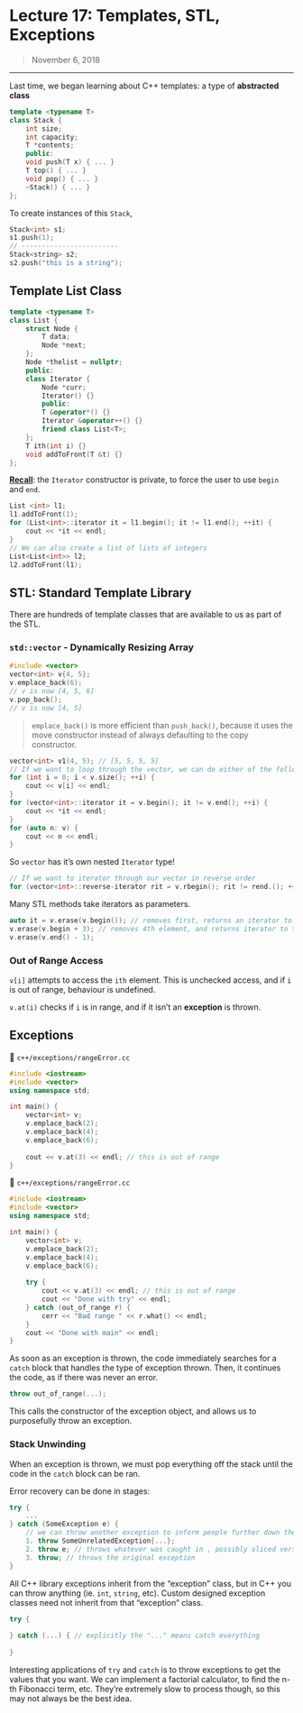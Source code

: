 # Lecture 17: Templates, STL, Exceptions

> November 6, 2018

---

Last time, we began learning about C++ templates: a type of **abstracted class**

```c++
template <typename T>
class Stack {
    int size;
    int capacity;
    T *contents;
    public:
    void push(T x) { ... }
    T top() { ... }
    void pop() { ... }
    ~Stack() { ... }
};
```

To create instances of this `Stack`,

```c++
Stack<int> s1;
s1.push(1);
// ------------------------
Stack<string> s2;
s2.push("this is a string");
```

## Template List Class

```c++
template <typename T>
class List {
    struct Node {
        T data;
        Node *next;
    };
    Node *thelist = nullptr;
	public:
    class Iterator {
        Node *curr;
        Iterator() {}
        public:
        T &operator*() {}
        Iterator &operator++() {}
        friend class List<T>;
    };
    T ith(int i) {}
    void addToFront(T &t) {}  
};
```

**<u>Recall</u>**: the `Iterator` constructor is private, to force the user to use `begin` and `end`.

```c++
List <int> l1;
l1.addToFront(1);
for (List<int>::iterator it = l1.begin(); it != l1.end(); ++it) {
    cout << *it << endl;
}
// We can also create a list of lists of integers
List<List<int>> l2;
l2.addToFront(l1);
```

## STL: Standard Template Library

There are hundreds of template classes that are available to us as part of the STL.

### `std::vector` - Dynamically Resizing Array

```c++
#include <vector>
vector<int> v{4, 5};
v.emplace_back(6); 
// v is now [4, 5, 6]
v.pop_back();
// v is now [4, 5]
```

> `emplace_back()` is more efficient than `push_back()`, because it uses the move constructor instead of always defaulting to the copy constructor.

```c++
vector<int> v1(4, 5); // [5, 5, 5, 5]
// If we want to loop through the vector, we can do either of the following
for (int i = 0; i < v.size(); ++i) {
    cout << v[i] << endl;
}
for (vector<int>::iterator it = v.begin(); it != v.end(); ++i) {
	cout << *it << endl;
}
for (auto n: v) {
    cout << n << endl;
}
```

So `vector` has it’s own nested `Iterator` type!

```c++
// If we want to iterator through our vector in reverse order
for (vector<int>::reverse-iterator rit = v.rbegin(); rit != rend.(); ++rit) {}
```

Many STL methods take iterators as parameters. 

```c++
auto it = v.erase(v.begin()); // removes first, returns an iterator to the new first element
v.erase(v.begin + 3); // removes 4th element, and returns iterator to the new 4th element
v.erase(v.end() - 1);
```

### Out of Range Access

`v[i]` attempts to access the `ith` element. This is unchecked access, and if `i` is out of range, behaviour is undefined.

`v.at(i)` checks if `i` is in range, and if it isn’t an **exception** is thrown.

## Exceptions

:file_folder: `c++/exceptions/rangeError.cc`

```c++
#include <iostream>
#include <vector>
using namespace std;

int main() {
    vector<int> v;
    v.emplace_back(2);
    v.emplace_back(4);
    v.emplace_back(6);
    
    cout << v.at(3) << endl; // this is out of range
}
```

:file_folder: `c++/exceptions/rangeError.cc`

```c++
#include <iostream>
#include <vector>
using namespace std;

int main() {
    vector<int> v;
    v.emplace_back(2);
    v.emplace_back(4);
    v.emplace_back(6);
    
    try {
        cout << v.at(3) << endl; // this is out of range
        cout << "Done with try" << endl;
    } catch (out_of_range r) {
        cerr << "Bad range " << r.what() << endl;
    }
    cout << "Done with main" << endl;
}
```

As soon as an exception is thrown, the code immediately searches for a `catch` block that handles the type of exception thrown. Then, it continues the code, as if there was never an error.

```c++
throw out_of_range(...);
```

This calls the constructor of the exception object, and allows us to purposefully throw an exception.

### Stack Unwinding

When an exception is thrown, we must pop everything off the stack until the code in the `catch` block can be ran. 

Error recovery can be done in stages:

```c++
try {
    ...
} catch (SomeException e) {
    // we can throw another exception to inform people further down the stack
    1. throw SomeUnrelatedException{...};
    2. throw e; // throws whatever was caught in , possibly sliced version
    3. throw; // throws the original exception
}
```

All C++ library exceptions inherit from the “exception” class, but in C++ you can throw anything (ie. `int`, `string`, etc). Custom designed exception classes need not inherit from that “exception” class.

```c++
try {
    
} catch (...) { // explicitly the "..." means catch everything
    
}
```

Interesting applications of `try` and `catch` is to throw exceptions to get the values that you want. We can implement a factorial calculator, to find the n-th Fibonacci term, etc. They’re extremely slow to process though, so this may not always be the best idea.
